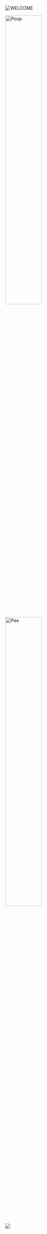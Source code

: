 <img src="https://github.com/XT3RM1NATOR/XT3RM1NATOR/assets/115317256/8ccc7a93-4643-4502-a888-2a2a3676848f" alt="WELCOME">


<p>
  <img src="https://github.com/XT3RM1NATOR/XT3RM1NATOR/assets/115317256/3856b3cb-a516-4a00-8338-b09273d053c5" width=48% alt="Poop">
  &nbsp;&nbsp;&nbsp;
  &nbsp;
  <img src="https://github.com/XT3RM1NATOR/XT3RM1NATOR/assets/115317256/1a70a2c8-2c28-46e2-b99d-e15344c9deeb" width=48% alt="Pee">
</p>

[![](https://visitcount.itsvg.in/api?id=xt3rm1nator&icon=2&color=2)](https://visitcount.itsvg.in)


